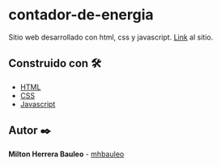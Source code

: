 # contador-de-energia
Sitio web desarrollado con html, css y javascript. [Link](https://mhbauleo.github.io/contador-de-energia/) al sitio.

## Construido con 🛠️

* [HTML](https://developer.mozilla.org/en-US/docs/Web/HTML) 
* [CSS](https://www.w3schools.com/css/)
* [Javascript](https://developer.mozilla.org/en-US/docs/Web/JavaScript)

## Autor ✒️

**Milton Herrera Bauleo** - [mhbauleo](https://github.com/mhbauleo)
